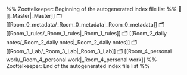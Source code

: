 %% Zoottelkeeper: Beginning of the autogenerated index file list  %%
📄 [[_Master|_Master]]
🗂️ [[Room_0_metadata/_Room_0_metadata|_Room_0_metadata]]
🗂️ [[Room_1_rules/_Room_1_rules|_Room_1_rules]]
🗂️ [[Room_2_daily notes/_Room_2_daily notes|_Room_2_daily notes]]
🗂️ [[Room_3_Lab/_Room_3_Lab|_Room_3_Lab]]
🗂️ [[Room_4_personal work/_Room_4_personal work|_Room_4_personal work]]
%% Zoottelkeeper: End of the autogenerated index file list  %%
